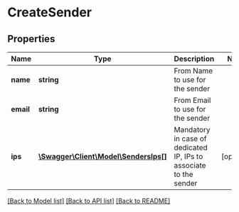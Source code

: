 # CreateSender

## Properties
Name | Type | Description | Notes
------------ | ------------- | ------------- | -------------
**name** | **string** | From Name to use for the sender | 
**email** | **string** | From Email to use for the sender | 
**ips** | [**\Swagger\Client\Model\SendersIps[]**](SendersIps.md) | Mandatory in case of dedicated IP, IPs to associate to the sender | [optional] 

[[Back to Model list]](../README.md#documentation-for-models) [[Back to API list]](../README.md#documentation-for-api-endpoints) [[Back to README]](../README.md)


